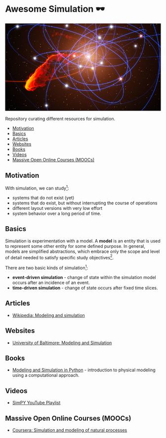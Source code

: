 # Awesome Simulation 🕶️

![European Southern Observatory: Simulation of gas cloud after close approach to the black hole at the centre of the Milky Way][banner]

Repository curating different resources for simulation.

* [Motivation](#motivation)
* [Basics](#basics)
* [Articles](#articles)
* [Websites](#websites)
* [Books](#books)
* [Videos](#videos)
* [Massive Open Online Courses (MOOCs)](#massive-open-online-courses-moocs)

## Motivation
With simulation, we can study[<sup>1</sup>][1]:

* systems that do not exist (yet)
* systems that do exist, but without interrupting the course of operations
* different layout versions with very low effort
* system behavior over a long period of time.

## Basics
Simulation is experimentation with a model. A **model** is an entity that is used to represent some other entity for some defined purpose. In general,
models are simplified abstractions, which embrace only the scope and level of detail needed to satisfy
specific study objectives[<sup>2</sup>][2].

There are two basic kinds of simulation[<sup>1</sup>][1]:
* **event-driven simulation** - change of state within the simulation model occurs after an incidence of an event.
* **time-driven simulation** - change of state occurs after fixed time slices.

## Articles
* [Wikipedia: Modeling and simulation](https://en.wikipedia.org/wiki/Modeling_and_simulation)

## Websites
* [University of Baltimore: Modeling and Simulation](http://home.ubalt.edu/ntsbarsh/simulation/sim.htm)

## Books
* [Modeling and Simulation in Python](https://github.com/AllenDowney/ModSimPy) - introduction to physical modeling using a computational approach.

## Videos
* [SimPY YouTube Playlist](https://www.youtube.com/playlist?list=PL2Wg3oyN-jmMD39JFqejZAzi06BWo_uJa)

## Massive Open Online Courses (MOOCs)
* [Coursera: Simulation and modeling of natural processes](https://www.coursera.org/learn/modeling-simulation-natural-processes)

[banner]: ./gas-cloud-simulation.jpg "https://www.flickr.com/photos/esoastronomy/6777335390"
[1]: https://gc21.giz.de/ibt/en/opt/site/ilt/ibt/regionalportale/sadc/inhalt/logistics/module_03/71_basics_of_simulation.html "Basics of Simulation"
[2]: https://www.informs-sim.org/wsc16papers/007.pdf "THE BASICS OF SIMULATION"
